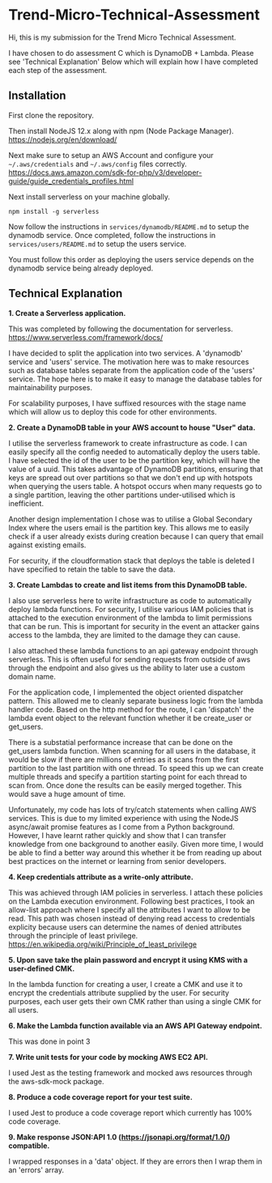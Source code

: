 # Trend-Micro-Technical-Assessment

Hi, this is my submission for the Trend Micro Technical Assessment.

I have chosen to do assessment C which is DynamoDB + Lambda. Please see 'Technical Explanation' Below which will explain how I have completed each step of the assessment.

## Installation

First clone the repository.

Then install NodeJS 12.x along with npm (Node Package Manager). https://nodejs.org/en/download/

Next make sure to setup an AWS Account and configure your `~/.aws/credentials` and `~/.aws/config` files correctly. https://docs.aws.amazon.com/sdk-for-php/v3/developer-guide/guide_credentials_profiles.html

Next install serverless on your machine globally. 

`npm install -g serverless`

Now follow the instructions in `services/dynamodb/README.md` to setup the dynamodb service.
Once completed, follow the instructions in `services/users/README.md` to setup the users service.

You must follow this order as deploying the users service depends on the dynamodb service being already deployed.

## Technical Explanation

**1. Create a Serverless application.**

This was completed by following the documentation for serverless. https://www.serverless.com/framework/docs/

I have decided to split the application into two services. A 'dynamodb' service and 'users' service.
The motivation here was to make resources such as database tables separate from the application code of the 'users' service. The hope here is to make it easy to manage the database tables for maintainability purposes.

For scalability purposes, I have suffixed resources with the stage name which will allow us to deploy this code for other environments.

**2. Create a DynamoDB table in your AWS account to house "User" data.**

I utilise the serverless framework to create infrastructure as code. I can easily
specify all the config needed to automatically deploy the users table. I have selected
the id of the user to be the partition key, which will have the value of a uuid. This takes
advantage of DynamoDB partitions, ensuring that keys are spread out over partitions so that we don't end up with hotspots when querying the users table. A hotspot occurs when many requests go to a single partition, leaving the other partitions under-utilised which is inefficient.

Another design implementation I chose was to utilise a Global Secondary Index where the
users email is the partition key. This allows me to easily check if a user already exists
during creation because I can query that email against existing emails.

For security, if the cloudformation stack that deploys the table is deleted I have specified to retain the table to save the data.

**3. Create Lambdas to create and list items from this DynamoDB table.**

I also use serverless here to write infrastructure as code to automatically deploy
lambda functions. For security, I utilise various IAM policies that is attached to
the execution environment of the lambda to limit permissions that can be run. This is
important for security in the event an attacker gains access to the lambda, they are limited to the damage they can cause.

I also attached these lambda functions to an api gateway endpoint through serverless.
This is often useful for sending requests from outside of aws through the endpoint and also
gives us the ability to later use a custom domain name.

For the application code, I implemented the object oriented dispatcher pattern. This allowed me to cleanly separate business logic from the lambda handler code. Based on the
http method for the route, I can 'dispatch' the lambda event object to the relevant function whether it be create_user or get_users.

There is a substatial performance increase that can be done on the get_users lambda function. When scanning for all users in the database, it would be slow if there are millions of entries as it scans from the first partition to the last partition with one thread. To speed this up we can create multiple threads and specify a partition starting point for each thread to scan from. Once done the results can be easily merged together. This would save a huge amount of time.

Unfortunately, my code has lots of try/catch statements when calling AWS services. This is due to my limited experience with using the NodeJS async/await promise features as I come from a Python background. However, I have learnt rather quickly and show that I can transfer knowledge from one background to another easily. Given more time, I would be able to find a better way around this whether it be from reading up about best practices on the internet or learning from senior developers.

**4. Keep credentials attribute as a write-only attribute.**

This was achieved through IAM policies in serverless. I attach these policies on the Lambda execution environment. Following best practices, I took an allow-list approach where
I specify all the attributes I want to allow to be read. This path was chosen instead of denying read access to credentials explicity because users can determine the names of denied attributes through the principle of least privilege. https://en.wikipedia.org/wiki/Principle_of_least_privilege

**5. Upon save take the plain password and encrypt it using KMS with a user-defined CMK.**

In the lambda function for creating a user, I create a CMK and use it to encrypt the 
credentials attribute supplied by the user. For security purposes, each user gets their own
CMK rather than using a single CMK for all users.

**6. Make the Lambda function available via an AWS API Gateway endpoint.**

This was done in point 3

**7. Write unit tests for your code by mocking AWS EC2 API.**

I used Jest as the testing framework and mocked aws resources through the
aws-sdk-mock package. 

**8. Produce a code coverage report for your test suite.**

I used Jest to produce a code coverage report which currently has 100% code coverage.

**9. Make response JSON:API 1.0 (https://jsonapi.org/format/1.0/) compatible.**

I wrapped responses in a 'data' object. If they are errors then I wrap them in an 'errors' array.
